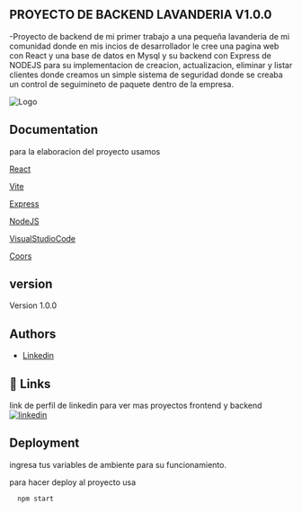 
## PROYECTO DE BACKEND LAVANDERIA V1.0.0

-Proyecto de backend de mi primer trabajo a una pequeña lavanderia de mi comunidad donde en mis incios de desarrollador le cree una pagina web con React y una base de datos en Mysql y su backend con Express de NODEJS para su implementacion de creacion, actualizacion, eliminar y listar clientes donde creamos un simple sistema de seguridad donde se creaba un control de seguimineto de paquete dentro de la empresa. 


![Logo](https://i.pinimg.com/originals/79/c6/70/79c670029c8f86ed6e13ed35c07aa569.png)


## Documentation

para la elaboracion del proyecto usamos 

[React](https://es.react.dev/)

[Vite](https://vite.dev/)

[Express](https://expressjs.com/)

[NodeJS](https://nodejs.org/en/)

[VisualStudioCode](https://code.visualstudio.com/)

[Coors](https://developer.mozilla.org/es/docs/Glossary/CORS)
## version

Version 1.0.0

## Authors

- [Linkedin](https://www.linkedin.com/in/edwin-castro-13a763272/)


## 🔗 Links

link de perfil de linkedin para ver mas proyectos frontend y backend
[![linkedin](https://img.shields.io/badge/linkedin-0A66C2?style=for-the-badge&logo=linkedin&logoColor=gold)](https://www.linkedin.com/in/edwin-castro-13a763272/)


## Deployment

ingresa tus variables de ambiente para su funcionamiento.

para hacer deploy al proyecto usa

```bash
  npm start
```

